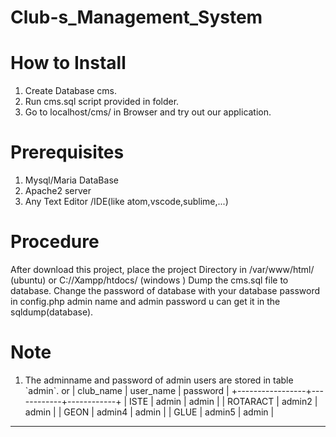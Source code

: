 # Club-s_Management_System

# How to Install


1. Create Database cms.
2. Run cms.sql script provided in folder.
3. Go to localhost/cms/ in Browser and try out our application. 

# Prerequisites

1. Mysql/Maria DataBase
2. Apache2 server
3. Any Text Editor /IDE(like atom,vscode,sublime,...)

# Procedure

 After download this project, place the project Directory in /var/www/html/ (ubuntu) or C://Xampp/htdocs/ (windows ) Dump the cms.sql file to database.
 Change the password of database with your database password in config.php admin name and admin password u can get it in the sqldump(database).

# Note

1. The adminname and password of admin users are stored in table \`admin\`. 
		or
| club_name       | user_name  | password   |
+-----------------+------------+------------+ 
| ISTE            | admin      | admin      |
| ROTARACT        | admin2     | admin      |
| GEON            | admin4     | admin      |
| GLUE            | admin5     | admin      |
---------------------------------------------
